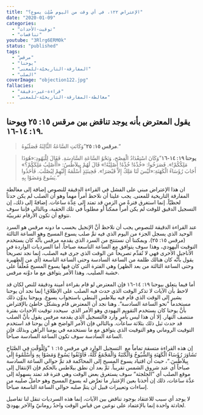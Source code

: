 ```yaml
---
title: "الإعتراض ١٢٢، في أي وقت من اليوم صُلِبَ يسوع؟"
date: "2020-01-09"
categories:
  - "توقيت-الأحداث"
  - "تناقضات"
youtube: "3Rlrg6ERM0k"
status: "published"
tags:
  - "مرقس"
  - "يوحنا"
  - "المفارقة-التاريخيّة-للمعنى"
  - "الصلب"
coverImage: "objection122.jpg"
fallacies:
  - "قراءة-غير-دقيقة"
  - "مغالطة-المفارقة-التاريخيّة-للمعنى"
---
```


## **يقول المعترض بأنه يوجد تناقض بين مرقس ١٥: ٢٥ ويوحنا ١٩: ١٤-١٦.**

> **مرقس ١٥: ٢٥**”وَكَانَتِ السَّاعَةُ الثَّالِثَةُ فَصَلَبُوهُ.“

> **يوحنا ١٩: ١٤-١٦**”وَكَانَ اسْتِعْدَادُ الْفِصْحِ، وَنَحْوُ السَّاعَةِ السَّادِسَةِ. فَقَالَ لِلْيَهُودِ:«هُوَذَا مَلِكُكُمْ!». فَصَرَخُوا: «خُذْهُ! خُذْهُ! اصْلِبْهُ!» قَالَ لَهُمْ بِيلاَطُسُ: «أَأَصْلِبُ مَلِكَكُمْ؟» أَجَابَ رُؤَسَاءُ الْكَهَنَةِ:«لَيْسَ لَنَا مَلِكٌ إِلاَّ قَيْصَرَ!». فَحِينَئِذٍ أَسْلَمَهُ إِلَيْهِمْ لِيُصْلَبَ. فَأَخَذُوا يَسُوعَ وَمَضَوْا بِهِ.“

ان هذا الإعتراض مبني على الفشل في القراءة الدقيقة للنصوص إضافة إلى مغالطة المفارقة التاريخية للمعنى. يجب علينا أن نلاحظ أمراً مهماً وهو أن الصلب لم يكن حدثاً لحظيّاً. إنما استغرق فترةً من الزمن قد تمتد إلى عِدَّة ساعات. إضافةً إلى ذلك، إن التسجيل الدقيق للوقت لم يكن أمراً ممكناً أو مطلوباً في تلك الحقبة، وبالتالي فإننا سوف نتوقع أن تكون الأرقام تقريبيّة.

عند القراءة الدقيقة للنصوص يجب أن نلاحظ أنَّ الإنجيل بحسب ما دونه مرقس هو السرد الوحيد الذي يسجل الجزء من اليوم الذي فيه تمَّ صلب يسوع المسيح وهو الساعة الثالثة (مرقس ١٥: ٢٥). ويمكننا أن نستنتج من السرد الذي يقدمه مرقس بأنَّه كان يستخدم التوقيت اليهودي، وهذا سوف يتوافق مع الساعة التاسعة صباحاً. أما السرديات الواردة في الأناجيل الأُخرى فهي لا تُقدِّم تصريحاً عن الوقت الذي جرى فيه الصلب، إنما نجد تصريحاً يقول بأنَّه كان هنالك ظلمة من الساعة السادسة وحتى الساعة التاسعة (أي من الظهيرة وحتى الساعة الثالثة من بعد الظهر) وهي الفترة التي كان فيها يسوع المسيح مُعلَّقاً على خشبة الصليب. وهذا الأمر يتوافق مع ما دوَّنه مرقس.

أما فيما يتعلق بيوحنا ١٩: ١٤-١٦ فإن المعترض لو قام بقراءة أمينة ودقيقة للنص لكان قد لاحظ بأن الآيات لا تذكر الوقت الذي حدث فيه الصلب على الإطلاق! إنما نجد أن يوحنا يشير إلى الوقت الذي قام فيه بيلاطس البنطي باستجواب يسوع. ويوحنا يدوِّن ذلك مستخدماً ”نحو الساعة السادسة“. وهنا نجد أن المعترض قام وبشكل خاطئ بالإفتراض بأنَّ يوحنا كان يستخدم التقويم اليهودي وهو الأمر الذي  سيحدد توقيت الأحداث بفترة منتصف النهار. إلا أن هذا ليس بأمرٍ وارد فالتسجيل الذي يقدمه مرقس يقول بأنَّ الصلب قد حدث ثبل ذلك بثلاثة ساعات. وبالتالي فإن الأمر الواضح هو أن يوحنا قد استخدم التوقيت الروماني وهو التوقيت الذي يتوافق مع ما نستخدمه في يومنا الراهن وبذلك فإن الساعة السادسة سوف تكون الساعة السادسة صباحاً.

إن هذه القراءة متسقة تماماً مع  التسجيل الوارد في مرقس ١٥: ١ ”وَلِلْوَقْتِ فِي الصَّبَاحِ تَشَاوَرَ رُؤَسَاءُ الْكَهَنَةِ وَالشُّيُوخُ وَالْكَتَبَةُ وَالْمَجْمَعُ كُلُّهُ، فَأَوْثَقُوا يَسُوعَ وَمَضَوْا بِهِ وَأَسْلَمُوهُ إِلَى بِيلاَطُسَ.“، حيث أن اقتياد يسوع المسيح إلى المحاكمة قد تمَّ حوالي الساعة السادسة صباحاً أي عند شروق الشمس تقريباً. ثمَّ بعد أن نطق بيلاطس بالحكم فإن الإنتقال إلى موقع الصلب أي ”الجلجثة“ سوف يستغرق بعض الوقت وهي فترة قد تمتد بسهولة إلى عدَّة ساعات، ذلك إن أخذنا بعين الإعتبار ما تعرَّض له يسوع المسيح وهو حاملٌ صليبه من إساءات وتعييرات قبيل أن يتمَّ صلبه حوالي الساعة التاسعة صباحاً.

لا يوجد أي سبب للاعتقاد بوجود تناقض بين الآيات، إنما هذه السرديات تنقل لنا تفاصيل لحادثة واحدة إنما بالإعتماد على نوعين من قياس الوقت واحدٌ رومانيّ والآخر يهوديّ.
